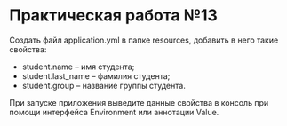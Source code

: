 # Практическая работа №13
Создать файл application.yml в папке resources, добавить в него такие
свойства:

* student.name – имя студента;
* student.last_name – фамилия студента;
* student.group – название группы студента.

При запуске приложения выведите данные свойства в консоль при
помощи интерфейса Environment или аннотации Value.